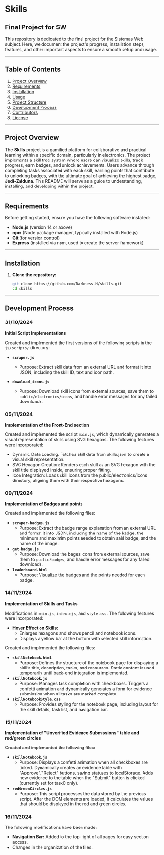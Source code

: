 # Skills

## Final Project for SW

This repository is dedicated to the final project for the Sistemas Web subject. Here, we document the project's progress, installation steps, features, and other important aspects to ensure a smooth setup and usage.

---

## Table of Contents

1. [Project Overview](#project-overview)
2. [Requirements](#requirements)
3. [Installation](#installation)
4. [Usage](#usage)
5. [Project Structure](#project-structure)
6. [Development Process](#development-process)
7. [Contributors](#contributors)
8. [License](#license)

---

## Project Overview

The **Skills** project is a gamified platform for collaborative and practical learning within a specific domain, particularly in electronics. The project implements a skill tree system where users can visualize skills, track progress, earn badges, and unlock achievements. Users advance through completing tasks associated with each skill, earning points that contribute to unlocking badges, with the ultimate goal of achieving the highest badge, **Jedi-Zalduna**. This README will serve as a guide to understanding, installing, and developing within the project.

---

## Requirements

Before getting started, ensure you have the following software installed:

- **Node.js** (version 14 or above)
- **npm** (Node package manager, typically installed with Node.js)
- **Git** (for version control)
- **Express** (installed via npm, used to create the server framework)

---

## Installation

1. **Clone the repository:**
   ```bash
   git clone https://github.com/Darkness-H/skills.git
   cd skills

---

## Development Process

### 31/10/2024

**Initial Script Implementations**

Created and implemented the first versions of the following scripts in the `js/scripts/` directory:

- **`scraper.js`**  
   - Purpose: Extract skill data from an external URL and format it into JSON, including the skill ID, text and icon path.

- **`download_icons.js`**  
   - Purpose: Download skill icons from external sources, save them to `public/electronics/icons`, and handle error messages for any failed downloads.
 
### 05/11/2024

**Implementation of the Front-End section**

Created and implemented the script `main.js`, which dynamically generates a visual representation of skills using SVG hexagons. The following features were incorporated:

- Dynamic Data Loading: Fetches skill data from skills.json to create a visual skill representation.
- SVG Hexagon Creation: Renders each skill as an SVG hexagon with the skill title displayed inside, ensuring proper fitting.
- Icon Integration: Loads skill icons from the public/electronics/icons directory, aligning them with their respective hexagons.

### 09/11/2024

**Implementation of Badges and points**

Created and implemented the following files:
- **`scraper-badges.js`**
  - Purpose: Extract the badge range explanation from an external URL and format it into JSON, including the name of the badge, the minimum and maximim points needed to obtain said badge, and the name of the image.
- **`get-badge.js`**
   - Purpose: Download the bages icons from external sources, save them to `public/badges`, and handle error messages for any failed downloads.
- **`leaderboard.html`**
  - Purpose: Visualize the badges and the points needed for each badge.

### 14/11/2024

**Implementation of Skills and Tasks**

Modifications in `main.js`, `index.ejs`, and `style.css`. The following features were incorporated:

   - **Hover Effect on Skills:**
       - Enlarges hexagons and shows pencil and notebook icons.
       - Displays a yellow bar at the bottom with selected skill information.
    
Created and implemented the following files:
- **`skillNotebook.html`**
   - Purpose: Defines the structure of the notebook page for displaying a skill’s title, description, tasks, and resources. Static content is used temporarily until back-end integration is implemented.
- **`skillNotebook.js`**
   - Purpose: Manages task completion with checkboxes. Triggers a confetti animation and dynamically generates a form for evidence submission when all tasks are marked complete.   
- **`skillNotebookStyle.css`**
   - Purpose: Provides styling for the notebook page, including layout for the skill details, task list, and navigation bar.

### 15/11/2024

**Implementation of "Unverified Evidence Submissions" table and red/green circles**

Created and implemented the following files:
- **`skillNotebook.js`**
  - Purpose: Displays a confetti animation when all checkboxes are ticked. Dynamically creates an evidence table with "Approve"/"Reject" buttons, saving statuses to localStorage. Adds new evidence to the table when the "Submit" button is clicked (currently set for task0 only).
- **`redGreenCircles.js`**
   - Purpose: This script processes the data stored by the previous script. After the DOM elements are loaded, it calculates the values that should be displayed in the red and green circles.
 
### 16/11/2024
The following modifications have been made:
- **Navigation Bar:** Added to the top-right of all pages for easy section access.
- Changes in the organization of the files.
